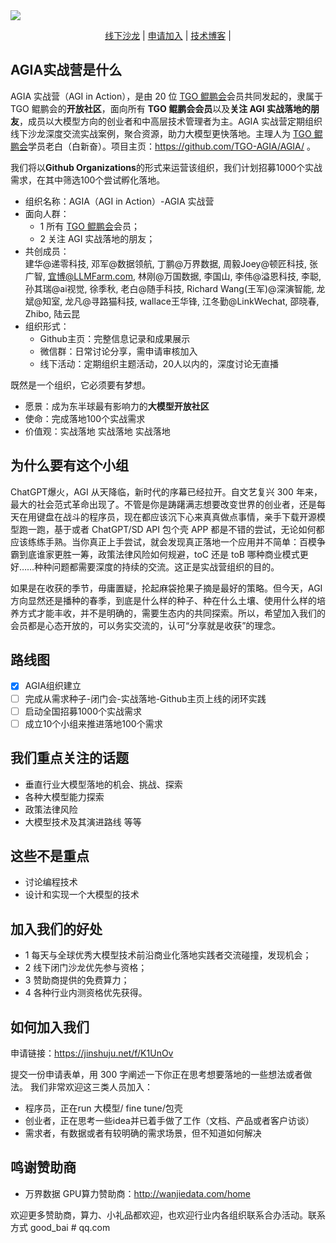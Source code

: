 <img src="https://github.com/TGO-AGIA/AGIA/blob/main/meetup_posters/003-photo.jpg"/>


<p align="center">
  <a href="https://github.com/TGO-AGIA/AGIA/tree/main/meetuplist.md">线下沙龙</a> |
  <a href="https://jinshuju.net/f/K1UnOv">申请加入</a> |
  <a href="https://github.com/TGO-AGIA/AGIA/tree/main/blog.md">技术博客</a> |
</p>


## AGIA实战营是什么 

AGIA 实战营（AGI in Action），是由 20 位 [TGO 鲲鹏会](https://tgo.infoq.cn/)会员共同发起的，隶属于 TGO 鲲鹏会的**开放社区**，面向所有 **TGO 鲲鹏会会员**以及**关注 AGI 实战落地的朋友**，成员以大模型方向的创业者和中高层技术管理者为主。AGIA 实战营定期组织线下沙龙深度交流实战案例，聚合资源，助力大模型更快落地。主理人为 [TGO 鲲鹏会](https://tgo.infoq.cn/)学员老白（白新奋）。项目主页：https://github.com/TGO-AGIA/AGIA/ 。
  

我们将以**Github Organizations**的形式来运营该组织，我们计划招募1000个实战需求，在其中筛选100个尝试孵化落地。 



- 组织名称：AGIA（AGI in Action）-AGIA 实战营
- 面向人群：
  - 1 所有 [TGO 鲲鹏会](https://tgo.infoq.cn/)会员；
  - 2 关注 AGI 实战落地的朋友；
- 共创成员：  
建华@递零科技, 邓军@数据领航, 丁鹏@万界数据, 周毅Joey@顿匠科技, 张广智, 宜博@LLMFarm.com, 林刚@万国数据, 李国山, 李伟@溢恩科技, 李聪, 孙其瑞@ai视觉, 徐季秋, 老白@随手科技, Richard Wang(王军)@深演智能, 龙斌@知室, 龙凡@寻路猫科技, wallace王华锋, 江冬勤@LinkWechat, 邵晓春, Zhibo, 陆云昆  
- 组织形式：
  - Github主页：完整信息记录和成果展示
  - 微信群：日常讨论分享，需申请审核加入
  - 线下活动：定期组织主题活动，20人以内的，深度讨论无直播  

既然是一个组织，它必须要有梦想。
- 愿景：成为东半球最有影响力的**大模型开放社区**
- 使命：完成落地100个实战需求
- 价值观：实战落地 实战落地 实战落地
  
## 为什么要有这个小组
ChatGPT爆火，AGI 从天降临，新时代的序幕已经拉开。自文艺复兴 300 年来，最大的社会范式革命出现了。不管是你是踌躇满志想要改变世界的创业者，还是每天在用键盘在战斗的程序员，现在都应该沉下心来真真做点事情，亲手下载开源模型跑一跑，基于或者 ChatGPT/SD API 包个壳 APP 都是不错的尝试，无论如何都应该练练手熟。当你真正上手尝试，就会发现真正落地一个应用并不简单：百模争霸到底谁家更胜一筹，政策法律风险如何规避，toC 还是 toB 哪种商业模式更好……种种问题都需要深度的持续的交流。这正是实战营组织的目的。

如果是在收获的季节，毋庸置疑，抡起麻袋抢果子摘是最好的策略。但今天，AGI 方向显然还是播种的春季，到底是什么样的种子、种在什么土壤、使用什么样的培养方式才能丰收，并不是明确的，需要生态内的共同探索。所以，希望加入我们的会员都是心态开放的，可以务实交流的，认可“分享就是收获”的理念。

## 路线图
- [x] AGIA组织建立
- [ ] 完成从需求种子-闭门会-实战落地-Github主页上线的闭环实践
- [ ] 启动全国招募1000个实战需求
- [ ] 成立10个小组来推进落地100个需求

## 我们重点关注的话题
- 垂直行业大模型落地的机会、挑战、探索
- 各种大模型能力探索
- 政策法律风险
- 大模型技术及其演进路线
等等

## 这些不是重点
- 讨论编程技术
- 设计和实现一个大模型的技术

## 加入我们的好处
- 1 每天与全球优秀大模型技术前沿商业化落地实践者交流碰撞，发现机会；
- 2 线下闭门沙龙优先参与资格；
- 3 赞助商提供的免费算力；
- 4 各种行业内测资格优先获得。 

## 如何加入我们
申请链接：https://jinshuju.net/f/K1UnOv  

提交一份申请表单，用 300 字阐述一下你正在思考想要落地的一些想法或者做法。
我们非常欢迎这三类人员加入：
- 程序员，正在run 大模型/ fine tune/包壳
- 创业者，正在思考一些idea并已着手做了工作（文档、产品或者客户访谈）
- 需求者，有数据或者有较明确的需求场景，但不知道如何解决



## 鸣谢赞助商
- 万界数据
GPU算力赞助商：http://wanjiedata.com/home  

欢迎更多赞助商，算力、小礼品都欢迎，也欢迎行业内各组织联系合办活动。联系方式 good_bai # qq.com


